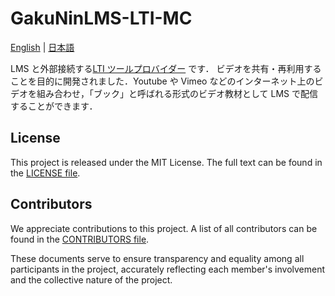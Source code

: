 # GakuNinLMS-LTI-MC

[English](README-en.md) | [日本語](README-ja.md)

LMS と外部接続する[LTI ツールプロバイダー](https://www.imsglobal.org/activity/learning-tools-interoperability) です．
ビデオを共有・再利用することを目的に開発されました．Youtube や Vimeo などのインターネット上のビデオを組み合わせ，「ブック」と呼ばれる形式のビデオ教材として LMS で配信することができます．

## License
This project is released under the MIT License. The full text can be found in the [LICENSE file](LICENSE).

## Contributors
We appreciate contributions to this project. A list of all contributors can be found in the [CONTRIBUTORS file](CONTRIBUTORS.md).

These documents serve to ensure transparency and equality among all participants in the project, accurately reflecting each member's involvement and the collective nature of the project.